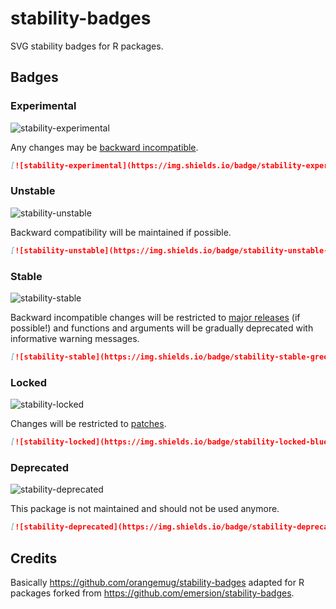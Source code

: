 # stability-badges

SVG stability badges for R packages.

## Badges

### Experimental
![stability-experimental](https://img.shields.io/badge/stability-experimental-orange.svg)

Any changes may be [backward incompatible](http://r-pkgs.had.co.nz/release.html#compatibility). 

```markdown
[![stability-experimental](https://img.shields.io/badge/stability-experimental-orange.svg)](https://github.com/joethorley/stability-badges#experimental)
```

### Unstable
![stability-unstable](https://img.shields.io/badge/stability-unstable-yellow.svg)

Backward compatibility will be maintained if possible.

```markdown
[![stability-unstable](https://img.shields.io/badge/stability-unstable-yellow.svg)](https://github.com/joethorley/stability-badges#unstable)
```

### Stable
![stability-stable](https://img.shields.io/badge/stability-stable-green.svg)

Backward incompatible changes will be restricted to [major releases](http://r-pkgs.had.co.nz/release.html#release-version) (if possible!) and functions and arguments will be gradually deprecated with informative warning messages.

```markdown
[![stability-stable](https://img.shields.io/badge/stability-stable-green.svg)](https://github.com/joethorley/stability-badges#stable)
```

### Locked
![stability-locked](https://img.shields.io/badge/stability-locked-blue.svg)

Changes will be restricted to [patches](http://r-pkgs.had.co.nz/release.html#release-version).

```markdown
[![stability-locked](https://img.shields.io/badge/stability-locked-blue.svg)](https://github.com/joethorley/stability-badges#locked)
```

### Deprecated
![stability-deprecated](https://img.shields.io/badge/stability-deprecated-red.svg)

This package is not maintained and should not be used anymore.

```markdown
[![stability-deprecated](https://img.shields.io/badge/stability-deprecated-red.svg)](https://github.com/joethorley/stability-badges#deprecated)
```

## Credits

Basically https://github.com/orangemug/stability-badges adapted for R packages forked from https://github.com/emersion/stability-badges.
